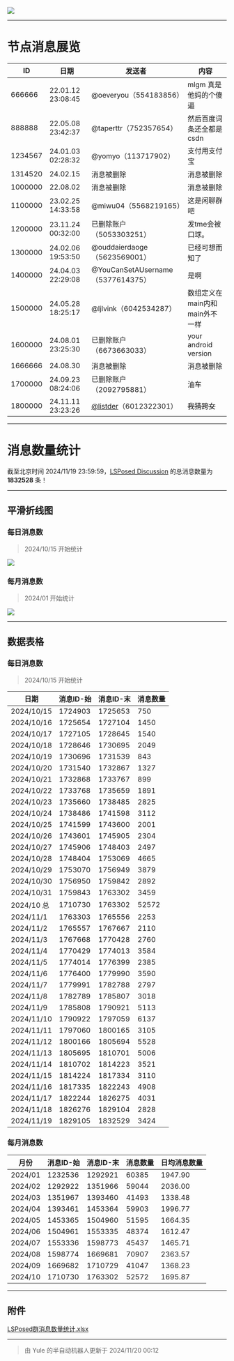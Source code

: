 ![](https://maxpcimg.cc/i/2024/11/20/673d978edc127.jpg)

---

# 节点消息展览

| ID      | 日期              | 发送者                                         | 内容                           |
| ------- | ----------------- | ---------------------------------------------- | ------------------------------ |
| 666666  | 22.01.12 23:08:45 | @oeveryou（554183856）                         | mlgm 真是他妈的个傻逼          |
| 888888  | 22.05.08 23:42:37 | @taperttr（752357654）                         | 然后百度词条还全都是csdn       |
| 1234567 | 24.01.03 02:28:32 | @yomyo（113717902）                            | 支付用支付宝                   |
| 1314520 | 24.02.15          | 消息被删除                                     | 消息被删除                     |
| 1000000 | 22.08.02          | 消息被删除                                     | 消息被删除                     |
| 1100000 | 23.02.25 14:33:58 | @miwu04（5568219165）                          | 这是闲聊群吧                   |
| 1200000 | 23.11.24 00:32:00 | 已删除账户（5053303251）                       | 发tme会被口球。                |
| 1300000 | 24.02.06 19:53:50 | @ouddaierdaoge（5623569001）                   | 已经可想而知了                 |
| 1400000 | 24.04.03 22:29:08 | @YouCanSetAUsername（5377614375）              | 是啊                           |
| 1500000 | 24.05.28 18:25:17 | @ljlvink（6042534287）                         | 数组定义在main内和main外不一样 |
| 1600000 | 24.08.01 23:25:30 | 已删除账户（6673663033）                       | your android version           |
| 1666666 | 24.08.30          | 消息被删除                                     | 消息被删除                     |
| 1700000 | 24.09.23 08:24:06 | 已删除账户（2092795881）                       | 油车                           |
| 1800000 | 24.11.11 23:23:26 | [@listder](https://t.me/listder)（6012322301） | ~~我猜跨女~~                   |

------

# 消息数量统计

截至北京时间  2024/11/19 23:59:59，[LSPosed Discussion](https://t.me/LSPosedDiscussion) 的总消息数量为 **1832528** 条！

------

## 平滑折线图

### 每日消息数

> 2024/10/15 开始统计

![](https://maxpcimg.cc/i/2024/11/20/673d7db6ca81e.png)

### 每月消息数

> 2024/01 开始统计

![](https://maxpcimg.cc/i/2024/11/20/673d848f9f6ae.png)

------

## 数据表格

### 每日消息数

> 2024/10/15 开始统计

| 日期       | 消息ID-始 | 消息ID-末 | 消息数量 |
| ---------- | --------- | --------- | -------- |
| 2024/10/15 | 1724903   | 1725653   | 750      |
| 2024/10/16 | 1725654   | 1727104   | 1450     |
| 2024/10/17 | 1727105   | 1728645   | 1540     |
| 2024/10/18 | 1728646   | 1730695   | 2049     |
| 2024/10/19 | 1730696   | 1731539   | 843      |
| 2024/10/20 | 1731540   | 1732867   | 1327     |
| 2024/10/21 | 1732868   | 1733767   | 899      |
| 2024/10/22 | 1733768   | 1735659   | 1891     |
| 2024/10/23 | 1735660   | 1738485   | 2825     |
| 2024/10/24 | 1738486   | 1741598   | 3112     |
| 2024/10/25 | 1741599   | 1743600   | 2001     |
| 2024/10/26 | 1743601   | 1745905   | 2304     |
| 2024/10/27 | 1745906   | 1748403   | 2497     |
| 2024/10/28 | 1748404   | 1753069   | 4665     |
| 2024/10/29 | 1753070   | 1756949   | 3879     |
| 2024/10/30 | 1756950   | 1759842   | 2892     |
| 2024/10/31 | 1759843   | 1763302   | 3459     |
| 2024/10 总 | 1710730   | 1763302   | 52572    |
| 2024/11/1  | 1763303   | 1765556   | 2253     |
| 2024/11/2  | 1765557   | 1767667   | 2110     |
| 2024/11/3  | 1767668   | 1770428   | 2760     |
| 2024/11/4  | 1770429   | 1774013   | 3584     |
| 2024/11/5  | 1774014   | 1776399   | 2385     |
| 2024/11/6  | 1776400   | 1779990   | 3590     |
| 2024/11/7  | 1779991   | 1782788   | 2797     |
| 2024/11/8  | 1782789   | 1785807   | 3018     |
| 2024/11/9  | 1785808   | 1790921   | 5113     |
| 2024/11/10 | 1790922   | 1797059   | 6137     |
| 2024/11/11 | 1797060   | 1800165   | 3105     |
| 2024/11/12 | 1800166   | 1805694   | 5528     |
| 2024/11/13 | 1805695   | 1810701   | 5006     |
| 2024/11/14 | 1810702   | 1814223   | 3521     |
| 2024/11/15 | 1814224   | 1817334   | 3110     |
| 2024/11/16 | 1817335   | 1822243   | 4908     |
| 2024/11/17 | 1822244   | 1826275   | 4031     |
| 2024/11/18 | 1826276   | 1829104   | 2828     |
| 2024/11/19 | 1829105   | 1832529   | 3424     |

### 每月消息数

| 月份    | 消息ID-始 | 消息ID-末 | 消息数量 | 日均消息数量 |
| ------- | --------- | --------- | -------- | ------------ |
| 2024/01 | 1232536   | 1292921   | 60385    | 1947.90      |
| 2024/02 | 1292922   | 1351966   | 59044    | 2036.00      |
| 2024/03 | 1351967   | 1393460   | 41493    | 1338.48      |
| 2024/04 | 1393461   | 1453364   | 59903    | 1996.77      |
| 2024/05 | 1453365   | 1504960   | 51595    | 1664.35      |
| 2024/06 | 1504961   | 1553335   | 48374    | 1612.47      |
| 2024/07 | 1553336   | 1598773   | 45437    | 1465.71      |
| 2024/08 | 1598774   | 1669681   | 70907    | 2363.57      |
| 2024/09 | 1669682   | 1710729   | 41047    | 1368.23      |
| 2024/10 | 1710730   | 1763302   | 52572    | 1695.87      |

------

## 附件

[LSPosed群消息数量统计.xlsx](https://www.123684.com/s/iBeVVv-A4HV)

------

> 由 Yule 的半自动机器人更新于 2024/11/20 00:12
